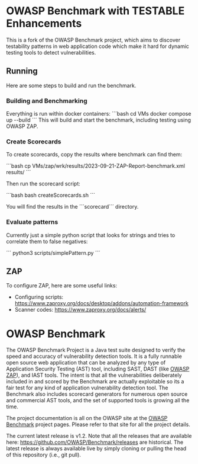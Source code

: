 # OWASP Benchmark with TESTABLE Enhancements
This is a fork of the OWASP Benchmark project, which aims to discover testability patterns in web application code which make it hard for dynamic testing tools to detect vulnerabilities.

## Running
Here are some steps to build and run the benchmark.

### Building and Benchmarking
Everything is run within docker containers:
´´´bash
cd VMs
docker compose up --build
´´´
This will build and start the benchmark, including testing using OWASP ZAP.

### Create Scorecards
To create scorecards, copy the results where benchmark can find them:

´´´bash
cp VMs/zap/wrk/results/2023-09-21-ZAP-Report-benchmark.xml results/
´´´

Then run the scorecard script:

´´´bash
bash createScorecards.sh
´´´

You will find the results in the ´´´scorecard´´´ directory.

### Evaluate patterns
Currently just a simple python script that looks for strings and tries to correlate them to false negatives:

´´´
python3 scripts/simplePattern.py
´´´

## ZAP
To configure ZAP, here are some useful links:
 * Configuring scripts: https://www.zaproxy.org/docs/desktop/addons/automation-framework
 * Scanner codes: https://www.zaproxy.org/docs/alerts/

# OWASP Benchmark
The OWASP Benchmark Project is a Java test suite designed to verify the speed and accuracy of vulnerability detection tools. It is a fully runnable open source web application that can be analyzed by any type of Application Security Testing (AST) tool, including SAST, DAST (like <a href="https://owasp.org/www-project-zap">OWASP ZAP</a>), and IAST tools. The intent is that all the vulnerabilities deliberately included in and scored by the Benchmark are actually exploitable so its a fair test for any kind of application vulnerability detection tool. The Benchmark also includes scorecard generators for numerous open source and commercial AST tools, and the set of supported tools is growing all the time.

The project documentation is all on the OWASP site at the <a href="https://owasp.org/www-project-benchmark">OWASP Benchmark</a> project pages. Please refer to that site for all the project details.

The current latest release is v1.2. Note that all the releases that are available here: https://github.com/OWASP/Benchmark/releases are historical. The latest release is always available live by simply cloning or pulling the head of this repository (i.e., git pull).
